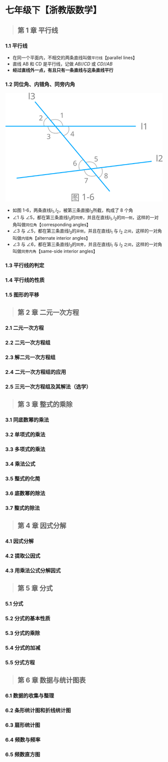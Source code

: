 # 七年级下【浙教版数学】

> ## 第 1 章 平行线

### 1.1 平行线

-   在同一个平面内，不相交的两条直线叫做`平行线`【parallel lines】
-   直线 AB 和 CD 是平行线，记做 $AB // CD$ 或 $CD // AB$
-   **经过直线外一点，有且只有一条直线与这条直线平行**

### 1.2 同位角、内错角、同旁内角

![图1-6](../../_media/math/7b/1-6.svg)

-   如图 1-6，两条直线$l_1, l_2$，被第三条直接$l_3$所截，构成了 8 个角
-   $\angle1$ 与 $\angle5$，都在第三条直线$l_3$的`同旁`，并且在直线$l_1, l_2$的`同一侧`，这样的一对角叫做`同位角`【corresponding angles】
-   $\angle3$ 与 $\angle5$，都在第三条直线$l_3$的`异侧`，并且在直线$l_1$ 与 $l_2$ `之间`，这样的一对角叫做`内错角`【alternate interior angles】
-   $\angle3$ 与 $\angle6$，都在第三条直线$l_3$的`同旁`，并且在直线$l_1$ 与 $l_2$ `之间`，这样的一对角叫做`同旁内角`【same-side interior angles】

### 1.3 平行线的判定

### 1.4 平行线的性质

### 1.5 图形的平移

> ## 第 2 章 二元一次方程

### 2.1 二元一次方程

### 2.2 二元一次方程组

### 2.3 解二元一次方程组

### 2.4 二元一次方程组的应用

### 2.5 三元一次方程组及其解法（选学）

> ## 第 3 章 整式的乘除

### 3.1 同底数幂的乘法

### 3.2 单项式的乘法

### 3.3 多项式的乘法

### 3.4 乘法公式

### 3.5 整式的化简

### 3.6 底数幂的除法

### 3.7 整式的除法

> ## 第 4 章 因式分解

### 4.1 因式分解

### 4.2 提取公因式

### 4.3 用乘法公式分解因式

> ## 第 5 章 分式

### 5.1 分式

### 5.2 分式的基本性质

### 5.3 分式的乘除

### 5.4 分式的加减

### 5.5 分式方程

> ## 第 6 章 数据与统计图表

### 6.1 数据的收集与整理

### 6.2 条形统计图和折线统计图

### 6.3 扇形统计图

### 6.4 频数与频率

### 6.5 频数直方图
